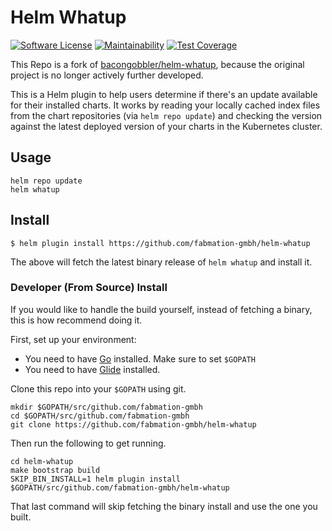 # Helm Whatup

[![Software License](https://img.shields.io/badge/license-MIT-brightgreen.svg?style=for-the-badge)](/LICENSE.md)
[![Maintainability](https://api.codeclimate.com/v1/badges/ec4254803f465c1c8a58/maintainability)](https://codeclimate.com/github/fabmation-gmbh/helm-whatup/maintainability)
[![Test Coverage](https://api.codeclimate.com/v1/badges/ec4254803f465c1c8a58/test_coverage)](https://codeclimate.com/github/fabmation-gmbh/helm-whatup/test_coverage)


This Repo is a fork of [bacongobbler/helm-whatup][], because the original project is no longer actively further developed.

This is a Helm plugin to help users determine if there's an update available for their installed charts.
It works by reading your locally cached index files from the chart repositories (via `helm repo update`) and checking
the version against the latest deployed version of your charts in the Kubernetes cluster.


## Usage

```
helm repo update
helm whatup
```


## Install

```
$ helm plugin install https://github.com/fabmation-gmbh/helm-whatup
```

The above will fetch the latest binary release of `helm whatup` and install it.


### Developer (From Source) Install

If you would like to handle the build yourself, instead of fetching a binary, this is how recommend doing it.

First, set up your environment:

- You need to have [Go](http://golang.org) installed. Make sure to set `$GOPATH`
- You need to have [Glide](http://glide.sh) installed.

Clone this repo into your `$GOPATH` using git.

```
mkdir $GOPATH/src/github.com/fabmation-gmbh
cd $GOPATH/src/github.com/fabmation-gmbh
git clone https://github.com/fabmation-gmbh/helm-whatup
```

Then run the following to get running.

```
cd helm-whatup
make bootstrap build
SKIP_BIN_INSTALL=1 helm plugin install $GOPATH/src/github.com/fabmation-gmbh/helm-whatup
```

That last command will skip fetching the binary install and use the one you
built.




<!-- LINKS -->
[bacongobbler/helm-whatup]: https://github.com/bacongobbler/helm-whatup
